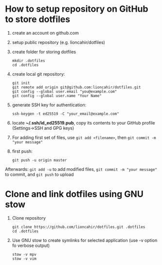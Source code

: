 # How to setup repository on GitHub to store dotfiles

1. create an account on github.com

1. setup public repository (e.g. lioncahir/dotfiles)

1. create folder for storing dotfiles
    ```shell
    mkdir .dotfiles
    cd .dotfiles
    ```

1. create local git repository:
   
   ```shell
   git init
   git remote add origin git@github.com:lioncahir/dotfiles.git
   git config --global user.email "you@example.com"
   git config --global user.name "Your Name"
   ```

1. generate SSH key for authentication:
   
   ```shell
   ssh-keygen -t ed25519 -C "your_email@example.com"
   ```

1. locate **~/.ssh/id_ed25519.pub**, copy its contents to your GitHub profile (Settings->SSH and GPG keys)

1. For adding first set of files, use `git add <filename>`, then `git commit -m "your message"`

1. first push:
   
   ```shell
   git push -u origin master
   ```

Afterwards: `git add -u` to add modified files, `git commit -m "your message"` to commit, and `git push` to upload


# Clone and link dotfiles using GNU stow

1. Clone repository
   
   ```shell
   git clone https://github.com/lioncahir/dotfiles.git .dotfiles
   cd .dotfiles
   ```

1. Use GNU stow to create symlinks for selected application (use -v option fo verbose output)

   ```shell
   stow -v mpv
   stow -v vim
   ```
